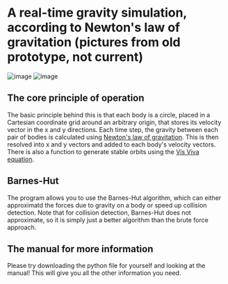 # A real-time gravity simulation, according to Newton's law of gravitation (pictures from old prototype, not current)
![image](https://github.com/MarcoBonato09/gravity-simulation/assets/99590461/e2764122-b758-45b3-bd0e-c1e6b40a6385)
![image](https://github.com/MarcoBonato09/gravity-simulation/assets/99590461/ceaedfb6-a680-44de-b891-2bf86be69d8b)

## The core principle of operation
The basic principle behind this is that each body is a circle, placed in a Cartesian coordinate grid around an arbitrary origin, that stores its velocity vector in the x and y directions. 
Each time step, the gravity between each pair of bodies is calculated using [Newton's law of gravitation](https://en.wikipedia.org/wiki/Newton%27s_law_of_universal_gravitation).
This is then resolved into x and y vectors and added to each body's velocity vectors. There is also a function to generate stable orbits using the [Vis Viva equation](https://en.wikipedia.org/wiki/Vis-viva_equation).

## Barnes-Hut
The program allows you to use the Barnes-Hut algorithm, which can either approximatd the forces due to gravity on a body or speed up collision detection. Note that for collision detection, Barnes-Hut does not approximate, so it is simply just a better algorithm than the brute force approach.

## The manual for more information
Please try downloading the python file for yourself and looking at the manual! This will give you all the other information you need.
